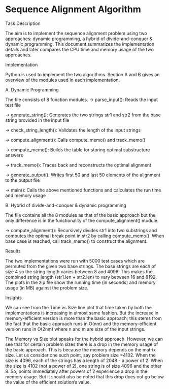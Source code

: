 # Sequence Alignment Algorithm

Task Description
	
  The aim is to implement the sequence alignment problem using two approaches: dynamic programming, a hybrid of divide-and-conquer & dynamic programming. This document summarizes the implementation details and later compares the CPU time and memory usage of the two approaches.

Implementation
	
  Python is used to implement the two algorithms. Section A and B gives an overview of the modules used in each implementation.

 A. Dynamic Programming  
	
  The file consists of 8 function modules.
-> parse_input(): Reads the input test file

-> generate_string(): Generates the two strings str1 and str2 from the base string provided in the input file

-> check_string_length(): Validates the length of the input strings

-> compute_alignment(): Calls compute_memo() and track_memo()

-> compute_memo(): Builds the table for storing optimal substructure answers

-> track_memo(): Traces back and reconstructs the optimal alignment

-> generate_output(): Writes first 50 and last 50 elements of the alignment to the output file

-> main(): Calls the above mentioned functions and calculates the run time and memory usage

 B. Hybrid of divide-and-conquer & dynamic programming	

The file contains all the 8 modules as that of the basic approach but the only difference is in the functionality of the compute_alignment() module.

-> compute_alignment(): Recursively divides str1 into two substrings and computes the optimal break point in str2 by calling compute_memo(). 
When base case is reached, call track_memo() to construct the alignment.

Results 
	
 The two implementations were run with 5000 test cases which are permuted from the given two base strings. The base strings are each of size 4 so the string length varies between 8 and 4096. This makes the combined string length (str1.len + str2.len) to vary between 16 and 8192. 
          The plots in the zip file show the running time (in seconds) and memory usage (in MB) against the problem size. 

Insights
   
   We can see from the Time vs Size line plot that time taken by both the implementations is increasing in almost same fashion. But the increase in memory-efficient version is more than the basic approach; this stems from the fact that the basic approach runs in O(nm) and the memory-efficient version runs in O(2nm) where n and m are size of the input strings.

   The Memory vs Size plot speaks for the hybrid approach. However, we can see that for certain problem sizes there is a drop in the memory usage of the basic approach. This is because the memory depends on the matrix size. Let us consider one such point, say problem size =4102. When the size is 4096, each of the strings has a length of 2048 - a power of 2. When the size is 4102 (not a power of 2), one string is of size 4096 and the other 8. So, points immediately after powers of 2 experience a drop in the memory usage. But it should also be noted that this drop does not go below the value of the efficient solution’s value.

